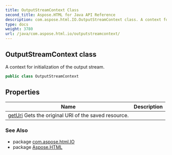 ```yaml
---
title: OutputStreamContext Class
second_title: Aspose.HTML for Java API Reference
description: com.aspose.html.IO.OutputStreamContext class. A context for initialization of the output stream
type: docs
weight: 3780
url: /java/com.aspose.html.io/outputstreamcontext/
---
```

## OutputStreamContext class

A context for initialization of the output stream.

```java
public class OutputStreamContext
```

## Properties

| Name | Description |
| --- | --- |
| [getUri](../../com.aspose.html.io/outputstreamcontext/uri/) Gets the original URI of the saved resource. |

### See Also

* package [com.aspose.html.IO](../../com.aspose.html.io/)
* package [Aspose.HTML](../../)
